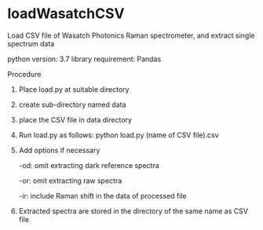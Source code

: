 # loadWasatchCSV
Load CSV file of Wasatch Photonics Raman spectrometer, and extract single spectrum data

python version: 3.7
library requirement: Pandas

Procedure
1. Place load.py at suitable directory
2. create sub-directory named data
3. place the CSV file in data directory
4. Run load.py as follows: python load.py (name of CSV file).csv
5. Add options if necessary

   -od: omit extracting dark reference spectra

   -or: omit extracting raw spectra

   -ir: include Raman shift in the data of processed file
7. Extracted spectra are stored in the directory of the same name as CSV file
